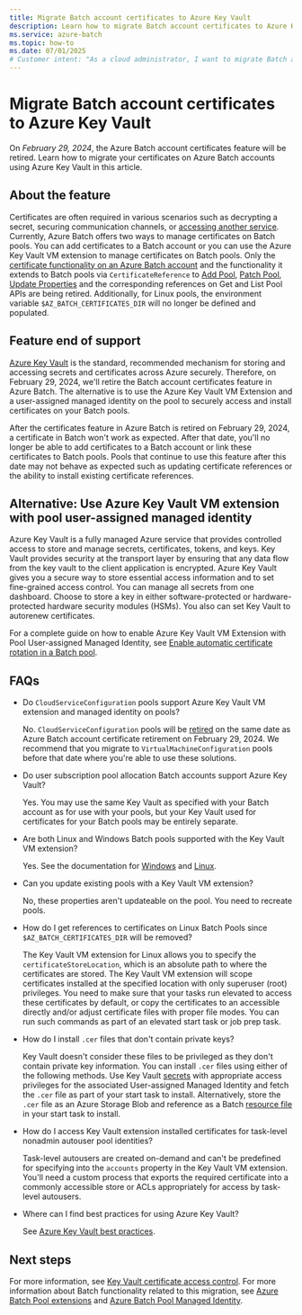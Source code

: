 ```yaml
---
title: Migrate Batch account certificates to Azure Key Vault
description: Learn how to migrate Batch account certificates to Azure Key Vault and plan for feature end of support.
ms.service: azure-batch
ms.topic: how-to
ms.date: 07/01/2025
# Customer intent: "As a cloud administrator, I want to migrate Batch account certificates to Azure Key Vault, so that I can ensure continued secure access and management of my certificates after the Batch account certificates feature is retired on February 29, 2024."
---
```


# Migrate Batch account certificates to Azure Key Vault

On *February 29, 2024*, the Azure Batch account certificates feature will be retired. Learn how to migrate your certificates on Azure Batch accounts using Azure Key Vault in this article.

## About the feature

Certificates are often required in various scenarios such as decrypting a secret, securing communication channels, or [accessing another service](credential-access-key-vault.md). Currently, Azure Batch offers two ways to manage certificates on Batch pools. You can add certificates to a Batch account or you can use the Azure Key Vault VM extension to manage certificates on Batch pools. Only the [certificate functionality on an Azure Batch account](/rest/api/batchservice/certificate) and the functionality it extends to Batch pools via `CertificateReference` to [Add Pool](/rest/api/batchservice/pool/add#certificatereference), [Patch Pool](/rest/api/batchservice/pool/patch#certificatereference), [Update Properties](/rest/api/batchservice/pool/update-properties#certificatereference) and the corresponding references on Get and List Pool APIs are being retired. Additionally, for Linux pools, the environment variable `$AZ_BATCH_CERTIFICATES_DIR` will no longer be defined and populated.

## Feature end of support

[Azure Key Vault](/azure/key-vault/general/overview) is the standard, recommended mechanism for storing and accessing secrets and certificates across Azure securely. Therefore, on February 29, 2024, we'll retire the Batch account certificates feature in Azure Batch. The alternative is to use the Azure Key Vault VM Extension and a user-assigned managed identity on the pool to securely access and install certificates on your Batch pools.

After the certificates feature in Azure Batch is retired on February 29, 2024, a certificate in Batch won't work as expected. After that date, you'll no longer be able to add certificates to a Batch account or link these certificates to Batch pools. Pools that continue to use this feature after this date may not behave as expected such as updating certificate references or the ability to install existing certificate references.

## Alternative: Use Azure Key Vault VM extension with pool user-assigned managed identity

Azure Key Vault is a fully managed Azure service that provides controlled access to store and manage secrets, certificates, tokens, and keys. Key Vault provides security at the transport layer by ensuring that any data flow from the key vault to the client application is encrypted. Azure Key Vault gives you a secure way to store essential access information and to set fine-grained access control. You can manage all secrets from one dashboard. Choose to store a key in either software-protected or hardware-protected hardware security modules (HSMs). You also can set Key Vault to autorenew certificates.

For a complete guide on how to enable Azure Key Vault VM Extension with Pool User-assigned Managed Identity, see [Enable automatic certificate rotation in a Batch pool](automatic-certificate-rotation.md).

## FAQs

- Do `CloudServiceConfiguration` pools support Azure Key Vault VM extension and managed identity on pools?

  No. `CloudServiceConfiguration` pools will be [retired](https://azure.microsoft.com/updates/azure-batch-cloudserviceconfiguration-pools-will-be-retired-on-29-february-2024/) on the same date as Azure Batch account certificate retirement on February 29, 2024. We recommend that you migrate to `VirtualMachineConfiguration` pools before that date where you're able to use these solutions.

- Do user subscription pool allocation Batch accounts support Azure Key Vault?

  Yes. You may use the same Key Vault as specified with your Batch account as for use with your pools, but your Key Vault used for certificates for your Batch pools may be entirely separate.

- Are both Linux and Windows Batch pools supported with the Key Vault VM extension?

  Yes. See the documentation for [Windows](/azure/virtual-machines/extensions/key-vault-windows) and [Linux](/azure/virtual-machines/extensions/key-vault-linux).

- Can you update existing pools with a Key Vault VM extension?

  No, these properties aren't updateable on the pool. You need to recreate pools.

- How do I get references to certificates on Linux Batch Pools since `$AZ_BATCH_CERTIFICATES_DIR` will be removed?

  The Key Vault VM extension for Linux allows you to specify the `certificateStoreLocation`, which is an absolute path to where the certificates are stored. The Key Vault VM extension will scope certificates installed at the specified location with only superuser (root) privileges. You need to make sure that your tasks run elevated to access these certificates by default, or copy the certificates to an accessible directly and/or adjust certificate files with proper file modes. You can run such commands as part of an elevated start task or job prep task.

- How do I install `.cer` files that don't contain private keys?

  Key Vault doesn't consider these files to be privileged as they don't contain private key information. You can install `.cer` files using either of the following methods. Use Key Vault [secrets](/azure/key-vault/secrets/about-secrets) with appropriate access privileges for the associated User-assigned Managed Identity and fetch the `.cer` file as part of your start task to install. Alternatively, store the `.cer` file as an Azure Storage Blob and reference as a Batch [resource file](resource-files.md) in your start task to install.

- How do I access Key Vault extension installed certificates for task-level nonadmin autouser pool identities?

  Task-level autousers are created on-demand and can't be predefined for specifying into the `accounts` property in the Key Vault VM extension. You'll need a custom process that exports the required certificate into a commonly accessible store or ACLs appropriately for access by task-level autousers.

- Where can I find best practices for using Azure Key Vault?

  See [Azure Key Vault best practices](/azure/key-vault/general/best-practices).

## Next steps

For more information, see [Key Vault certificate access control](/azure/key-vault/certificates/certificate-access-control). For more information about Batch functionality related to this migration, see [Azure Batch Pool extensions](create-pool-extensions.md) and [Azure Batch Pool Managed Identity](managed-identity-pools.md).
